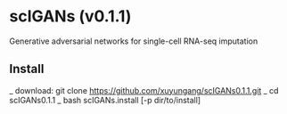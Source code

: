 # scIGANs (v0.1.1)
Generative adversarial networks for single-cell RNA-seq imputation
## Install

_ download: git clone https://github.com/xuyungang/scIGANs0.1.1.git
_ cd scIGANs0.1.1
_ bash scIGANs.install [-p dir/to/install]

